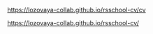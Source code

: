  https://lozovaya-collab.github.io/rsschool-cv/cv  
 
 https://lozovaya-collab.github.io/rsschool-cv/
